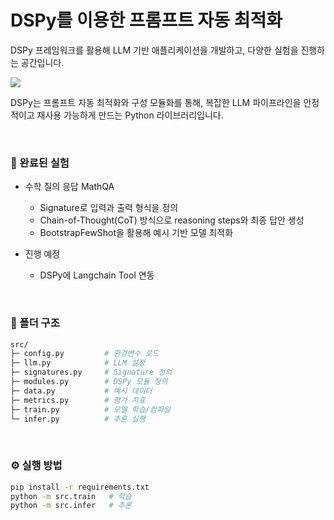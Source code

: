 # DSPy를 이용한 프롬프트 자동 최적화

DSPy 프레임워크를 활용해 LLM 기반 애플리케이션을 개발하고, 다양한 실험을 진행하는 공간입니다.

<img src="https://miro.medium.com/v2/resize:fit:2000/1*5bWUR3N5ki5mE5D6aGZLQA.png"/>

DSPy는 프롬프트 자동 최적화와 구성 모듈화를 통해, 복잡한 LLM 파이프라인을 안정적이고 재사용 가능하게 만드는 Python 라이브러리입니다.

<br>

### 🧪 완료된 실험

- 수학 질의 응답 MathQA
  - Signature로 입력과 출력 형식을 정의
  - Chain-of-Thought(CoT) 방식으로 reasoning steps와 최종 답안 생성
  - BootstrapFewShot을 활용해 예시 기반 모델 최적화

- 진행 예정
  - DSPy에 Langchain Tool 연동

<br>

### 📂 폴더 구조

```bash
src/
├─ config.py         # 환경변수 로드
├─ llm.py            # LLM 설정
├─ signatures.py     # Signature 정의
├─ modules.py        # DSPy 모듈 정의
├─ data.py           # 예시 데이터
├─ metrics.py        # 평가 지표
├─ train.py          # 모델 학습/컴파일
└─ infer.py          # 추론 실행
```

<br>

### ⚙️ 실행 방법

```bash
pip install -r requirements.txt
python -m src.train   # 학습
python -m src.infer   # 추론
```

